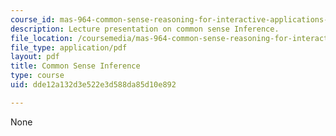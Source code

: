 ```yaml
---
course_id: mas-964-common-sense-reasoning-for-interactive-applications-fall-2002
description: Lecture presentation on common sense Inference.
file_location: /coursemedia/mas-964-common-sense-reasoning-for-interactive-applications-fall-2002/dde12a132d3e522e3d588da85d10e892_lec_noter_henry_2.pdf
file_type: application/pdf
layout: pdf
title: Common Sense Inference
type: course
uid: dde12a132d3e522e3d588da85d10e892

---
```

None